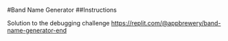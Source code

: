 #Band Name Generator
##Instructions

Solution to the debugging challenge
https://replit.com/@appbrewery/band-name-generator-end